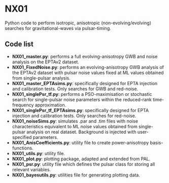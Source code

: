 NX01
====

Python code to perform isotropic, anisotropic (non-evolving/evolving)
searches for gravitational-waves via pulsar-timing.

## Code list

* **NX01_master.py**: performs a full evolving-anisotropy GWB and
  noise analysis on the EPTAv2 dataset.
* **NX01_FixedNoise.py**: performs an evolving-anisotropy GWB analysis
  of the EPTAv2 dataset with pulsar noise values fixed at ML values
  obtained from single-pulsar analysis.
* **NX01_master_EPTAsims.py**: specifically designed for EPTA
  injection and calibration tests. Only searches for GWB and red-noise.
* **NX01_singlePsr_tf.py**: performs a PSO-maximisation or stochastic
  search for single-pulsar noise parameters within the reduced-rank
  time-frequency approximation.
* **NX01_singlePsr_tf_EPTAsims.py**: specifically designed for EPTA
  injection and calibration tests. Only searches for red-noise.
* **NX01_noiseSims.py**: simulates .par and .tim files with noise
  characteristics equivalent to ML noise values obtained from
  single-pulsar analysis on real dataset. Background is injected with
  user-specified parameters.
* **NX01_AnisCoefficients.py**: utility file to create power-anisotropy
  basis-functions.
* **NX01_utils.py**: utility file.
* **NX01_plot.py**: plotting package, adapted and extended from PAL.
* **NX01_psr.py**: utility file which defines the pulsar class for
  storing all relevant variables.
* **NX01_bayesutils.py**: utilities file for generating plotting data.

